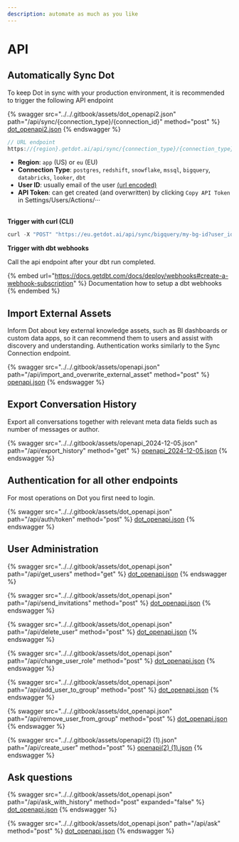 ```yaml
---
description: automate as much as you like
---
```


# API



## Automatically Sync Dot

To keep Dot in sync with your production environment, it is recommended to trigger the following API endpoint

{% swagger src="../../.gitbook/assets/dot_openapi2.json" path="/api/sync/{connection_type}/{connection_id}" method="post" %}
[dot_openapi2.json](../../.gitbook/assets/dot_openapi2.json)
{% endswagger %}

```javascript
// URL endpoint
https://{region}.getdot.ai/api/sync/{connection_type}/{connection_type}?user_id={user}&api_token={api_token}
```

* **Region**: `app` (US)  or `eu` (EU)
* **Connection Type**: `postgres`, `redshift`, `snowflake`, `mssql`, `bigquery`, `databricks`, `looker`, `dbt`
* **User ID**: usually email of the user [(url encoded)](https://www.urlencoder.io/)
* **API Token**: can get created (and overwritten) by clicking `Copy API Token` in Settings/Users/Actions/···

\
**Trigger with curl (CLI)**

```javascript
curl -X "POST" "https://eu.getdot.ai/api/sync/bigquery/my-bg-id?user_id=sync_user%40contoso.com&api_token=42673584be9724a21e1550336d6fe509f4a04207461ec9a926ca2a27cbd27fa0
```



**Trigger with dbt webhooks**

Call the api endpoint after your dbt run completed.

{% embed url="https://docs.getdbt.com/docs/deploy/webhooks#create-a-webhook-subscription" %}
Documentation how to setup a dbt webhooks
{% endembed %}







## Import External Assets

Inform Dot about key external knowledge assets, such as BI dashboards or custom data apps, so it can recommend them to users and assist with discovery and understanding. Authentication works similarly to the Sync Connection endpoint.

{% swagger src="../../.gitbook/assets/openapi.json" path="/api/import_and_overwrite_external_asset" method="post" %}
[openapi.json](../../.gitbook/assets/openapi.json)
{% endswagger %}



## Export Conversation History

Export all conversations together with relevant meta data fields such as number of messages or author.

{% swagger src="../../.gitbook/assets/openapi_2024-12-05.json" path="/api/export_history" method="get" %}
[openapi_2024-12-05.json](../../.gitbook/assets/openapi_2024-12-05.json)
{% endswagger %}







## Authentication for all other endpoints

For most operations on Dot you first need to login.

{% swagger src="../../.gitbook/assets/dot_openapi.json" path="/api/auth/token" method="post" %}
[dot_openapi.json](../../.gitbook/assets/dot_openapi.json)
{% endswagger %}



## User Administration

{% swagger src="../../.gitbook/assets/dot_openapi.json" path="/api/get_users" method="get" %}
[dot_openapi.json](../../.gitbook/assets/dot_openapi.json)
{% endswagger %}

{% swagger src="../../.gitbook/assets/dot_openapi.json" path="/api/send_invitations" method="post" %}
[dot_openapi.json](../../.gitbook/assets/dot_openapi.json)
{% endswagger %}

{% swagger src="../../.gitbook/assets/dot_openapi.json" path="/api/delete_user" method="post" %}
[dot_openapi.json](../../.gitbook/assets/dot_openapi.json)
{% endswagger %}

{% swagger src="../../.gitbook/assets/dot_openapi.json" path="/api/change_user_role" method="post" %}
[dot_openapi.json](../../.gitbook/assets/dot_openapi.json)
{% endswagger %}

{% swagger src="../../.gitbook/assets/dot_openapi.json" path="/api/add_user_to_group" method="post" %}
[dot_openapi.json](../../.gitbook/assets/dot_openapi.json)
{% endswagger %}

{% swagger src="../../.gitbook/assets/dot_openapi.json" path="/api/remove_user_from_group" method="post" %}
[dot_openapi.json](../../.gitbook/assets/dot_openapi.json)
{% endswagger %}

{% swagger src="../../.gitbook/assets/openapi(2) (1).json" path="/api/create_user" method="post" %}
[openapi(2) (1).json](<../../.gitbook/assets/openapi(2) (1).json>)
{% endswagger %}

## Ask questions

{% swagger src="../../.gitbook/assets/dot_openapi.json" path="/api/ask_with_history" method="post" expanded="false" %}
[dot_openapi.json](../../.gitbook/assets/dot_openapi.json)
{% endswagger %}

{% swagger src="../../.gitbook/assets/dot_openapi.json" path="/api/ask" method="post" %}
[dot_openapi.json](../../.gitbook/assets/dot_openapi.json)
{% endswagger %}



